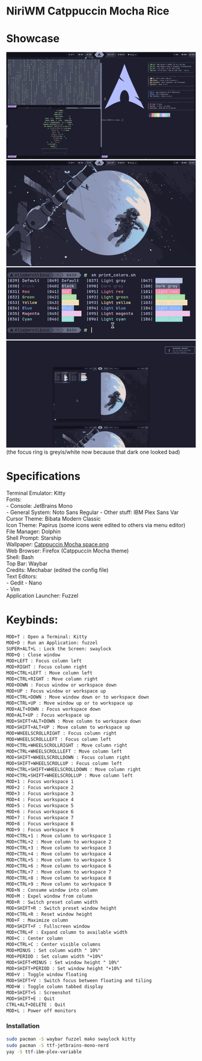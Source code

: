 # NiriWM Catppuccin Mocha Rice

# Showcase

![1](https://github.com/elia83333/NiriWM-Catppuccin-Mocha-Rice/blob/main/ASSETS/1.png)
![2](https://github.com/elia83333/NiriWM-Catppuccin-Mocha-Rice/blob/main/ASSETS/2.png)
![3](https://github.com/elia83333/NiriWM-Catppuccin-Mocha-Rice/blob/main/ASSETS/3.png)
![4](https://github.com/elia83333/NiriWM-Catppuccin-Mocha-Rice/blob/main/ASSETS/4.png)
(the focus ring is greyis/white now because that dark one looked bad)
# Specifications

Terminal Emulator: Kitty  
Fonts:  
    - Console: JetBrains Mono  
    - General System: Noto Sans Regular
    - Other stuff: IBM Plex Sans Var
Cursor Theme: Bibata Modern Classic  
Icon Theme: Papirus (some icons were edited to others via menu editor)  
File Manager: Dolphin  
Shell Prompt: Starship  
Wallpaper: [Catppuccin Mocha space.png](https://github.com/elia83333/NiriWM-Catppuccin-Mocha-Rice/blob/main/useful%20stuff/Wallpaper.png)  
Web Browser: Firefox (Catppuccin Mocha theme)  
Shell: Bash  
Top Bar: Waybar  
Credits: Mechabar (edited the config file)  
Text Editors:  
    - Gedit
    - Nano  
    - Vim  
Application Launcher: Fuzzel  


# Keybinds:
```
MOD+T : Open a Terminal: Kitty
MOD+D : Run an Application: fuzzel
SUPER+ALT+L : Lock the Screen: swaylock
MOD+Q : Close window
MOD+LEFT : Focus column left
MOD+RIGHT : Focus column right
MOD+CTRL+LEFT : Move column left
MOD+CTRL+RIGHT : Move column right
MOD+DOWN : Focus window or workspace down
MOD+UP : Focus window or workspace up
MOD+CTRL+DOWN : Move window down or to workspace down
MOD+CTRL+UP : Move window up or to workspace up
MOD+ALT+DOWN : Focus workspace down
MOD+ALT+UP : Focus workspace up
MOD+SHIFT+ALT+DOWN : Move column to workspace down
MOD+SHIFT+ALT+UP : Move column to workspace up
MOD+WHEELSCROLLRIGHT : Focus column right
MOD+WHEELSCROLLLEFT : Focus column left
MOD+CTRL+WHEELSCROLLRIGHT : Move column right
MOD+CTRL+WHEELSCROLLLEFT : Move column left
MOD+SHIFT+WHEELSCROLLDOWN : Focus column right
MOD+SHIFT+WHEELSCROLLUP : Focus column left
MOD+CTRL+SHIFT+WHEELSCROLLDOWN : Move column right
MOD+CTRL+SHIFT+WHEELSCROLLUP : Move column left
MOD+1 : Focus workspace 1
MOD+2 : Focus workspace 2
MOD+3 : Focus workspace 3
MOD+4 : Focus workspace 4
MOD+5 : Focus workspace 5
MOD+6 : Focus workspace 6
MOD+7 : Focus workspace 7
MOD+8 : Focus workspace 8
MOD+9 : Focus workspace 9
MOD+CTRL+1 : Move column to workspace 1
MOD+CTRL+2 : Move column to workspace 2
MOD+CTRL+3 : Move column to workspace 3
MOD+CTRL+4 : Move column to workspace 4
MOD+CTRL+5 : Move column to workspace 5
MOD+CTRL+6 : Move column to workspace 6
MOD+CTRL+7 : Move column to workspace 7
MOD+CTRL+8 : Move column to workspace 8
MOD+CTRL+9 : Move column to workspace 9
MOD+N : Consume window into column
MOD+M : Expel window from column
MOD+R : Switch preset column width
MOD+SHIFT+R : Switch preset window height
MOD+CTRL+R : Reset window height
MOD+F : Maximize column
MOD+SHIFT+F : Fullscreen window
MOD+CTRL+F : Expand column to available width
MOD+C : Center column
MOD+CTRL+C : Center visible columns
MOD+MINUS : Set column width " 10%"
MOD+PERIOD : Set column width "+10%"
MOD+SHIFT+MINUS : Set window height " 10%"
MOD+SHIFT+PERIOD : Set window height "+10%"
MOD+V : Toggle window floating
MOD+SHIFT+V : Switch focus between floating and tiling
MOD+W : Toggle column tabbed display
MOD+SHIFT+S : Screenshot
MOD+SHIFT+E : Quit
CTRL+ALT+DELETE : Quit
MOD+L : Power off monitors
```


### Installation
```bash
sudo pacman -S waybar fuzzel mako swaylock kitty 
sudo pacman -S ttf-jetbrains-mono-nerd
yay -S ttf-ibm-plex-variable

```
